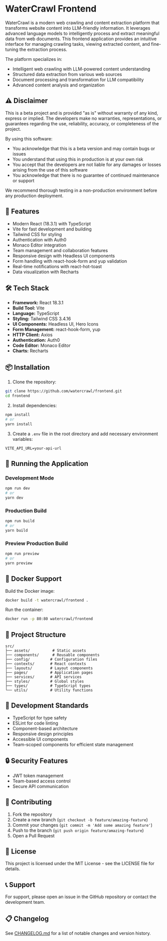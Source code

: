 # WaterCrawl Frontend

WaterCrawl is a modern web crawling and content extraction platform that transforms website content into LLM-friendly information. It leverages advanced language models to intelligently process and extract meaningful data from web documents. This frontend application provides an intuitive interface for managing crawling tasks, viewing extracted content, and fine-tuning the extraction process.

The platform specializes in:
- Intelligent web crawling with LLM-powered content understanding
- Structured data extraction from various web sources
- Document processing and transformation for LLM compatibility
- Advanced content analysis and organization

## ⚠️ Disclaimer

This is a beta project and is provided "as is" without warranty of any kind, express or implied. The developers make no warranties, representations, or guarantees regarding the use, reliability, accuracy, or completeness of the project.

By using this software:
- You acknowledge that this is a beta version and may contain bugs or issues
- You understand that using this in production is at your own risk
- You accept that the developers are not liable for any damages or losses arising from the use of this software
- You acknowledge that there is no guarantee of continued maintenance or support

We recommend thorough testing in a non-production environment before any production deployment.

## 🚀 Features

- Modern React (18.3.1) with TypeScript
- Vite for fast development and building
- Tailwind CSS for styling
- Authentication with Auth0
- Monaco Editor integration
- Team management and collaboration features
- Responsive design with Headless UI components
- Form handling with react-hook-form and yup validation
- Real-time notifications with react-hot-toast
- Data visualization with Recharts

## 🛠️ Tech Stack

- **Framework:** React 18.3.1
- **Build Tool:** Vite
- **Language:** TypeScript
- **Styling:** Tailwind CSS 3.4.16
- **UI Components:** Headless UI, Hero Icons
- **Form Management:** react-hook-form, yup
- **HTTP Client:** Axios
- **Authentication:** Auth0
- **Code Editor:** Monaco Editor
- **Charts:** Recharts

## 📦 Installation

1. Clone the repository:
```bash
git clone https://github.com/watercrawl/frontend.git
cd frontend
```

2. Install dependencies:
```bash
npm install
# or
yarn install
```

3. Create a `.env` file in the root directory and add necessary environment variables:
```env
VITE_API_URL=your-api-url
```

## 🚀 Running the Application

### Development Mode
```bash
npm run dev
# or
yarn dev
```

### Production Build
```bash
npm run build
# or
yarn build
```

### Preview Production Build
```bash
npm run preview
# or
yarn preview
```

## 🐳 Docker Support

Build the Docker image:
```bash
docker build -t watercrawl/frontend .
```

Run the container:
```bash
docker run -p 80:80 watercrawl/frontend
```

## 📁 Project Structure

```
src/
├── assets/          # Static assets
├── components/      # Reusable components
├── config/         # Configuration files
├── contexts/       # React contexts
├── layouts/        # Layout components
├── pages/          # Application pages
├── services/       # API services
├── styles/         # Global styles
├── types/          # TypeScript types
└── utils/          # Utility functions
```

## 🧪 Development Standards

- TypeScript for type safety
- ESLint for code linting
- Component-based architecture
- Responsive design principles
- Accessible UI components
- Team-scoped components for efficient state management

## 🔒 Security Features

- JWT token management
- Team-based access control
- Secure API communication

## 🤝 Contributing

1. Fork the repository
2. Create a new branch (`git checkout -b feature/amazing-feature`)
3. Commit your changes (`git commit -m 'Add some amazing feature'`)
4. Push to the branch (`git push origin feature/amazing-feature`)
5. Open a Pull Request

## 📄 License

This project is licensed under the MIT License - see the LICENSE file for details.

## 📞 Support

For support, please open an issue in the GitHub repository or contact the development team.

## 📋 Changelog

See [CHANGELOG.md](https://github.com/watercrawl/frontend/blob/main/CHANGELOG.md) for a list of notable changes and version history.
